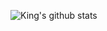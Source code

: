 
![King's github stats](https://github-readme-stats.vercel.app/api?username=ZJG0&show_icons=true&icon_color=fff&bg_color=30,e96443,904e95&title_color=fff&text_color=fff)   

